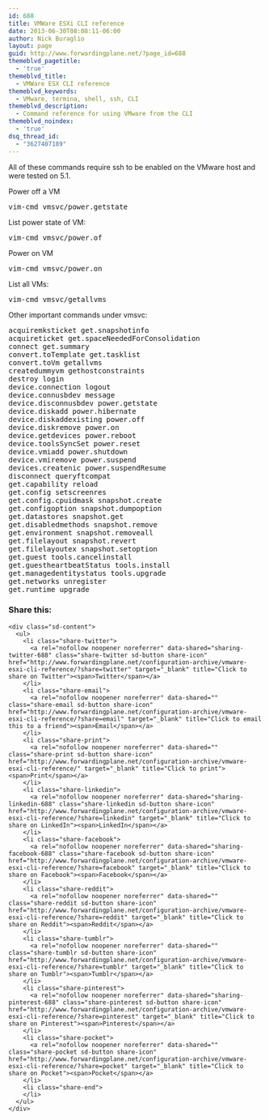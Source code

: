 ```yaml
---
id: 688
title: VMWare ESXi CLI reference
date: 2013-06-30T08:08:11-06:00
author: Nick Buraglio
layout: page
guid: http://www.forwardingplane.net/?page_id=688
themeblvd_pagetitle:
  - 'true'
themeblvd_title:
  - VMWare ESX CLI reference
themeblvd_keywords:
  - VMware, termina, shell, ssh, CLI
themeblvd_description:
  - Command reference for using VMware from the CLI
themeblvd_noindex:
  - 'true'
dsq_thread_id:
  - "3627407189"
---
```

All of these commands require ssh to be enabled on the VMware host and were tested on 5.1.

Power off a VM

<pre class="wp-block-preformatted">vim-cmd vmsvc/power.getstate</pre>

List power state of VM:

<pre class="wp-block-preformatted">vim-cmd vmsvc/power.of</pre>

Power on VM

<pre class="wp-block-preformatted">vim-cmd vmsvc/power.on</pre>

List all VMs:

<pre class="wp-block-preformatted">vim-cmd vmsvc/getallvms</pre>

Other important commands under vmsvc:

<pre class="wp-block-preformatted">acquiremksticket get.snapshotinfo<br />acquireticket get.spaceNeededForConsolidation<br />connect get.summary<br />convert.toTemplate get.tasklist<br />convert.toVm getallvms<br />createdummyvm gethostconstraints<br />destroy login<br />device.connection logout<br />device.connusbdev message<br />device.disconnusbdev power.getstate<br />device.diskadd power.hibernate<br />device.diskaddexisting power.off<br />device.diskremove power.on<br />device.getdevices power.reboot<br />device.toolsSyncSet power.reset<br />device.vmiadd power.shutdown<br />device.vmiremove power.suspend<br />devices.createnic power.suspendResume<br />disconnect queryftcompat<br />get.capability reload<br />get.config setscreenres<br />get.config.cpuidmask snapshot.create<br />get.configoption snapshot.dumpoption<br />get.datastores snapshot.get<br />get.disabledmethods snapshot.remove<br />get.environment snapshot.removeall<br />get.filelayout snapshot.revert<br />get.filelayoutex snapshot.setoption<br />get.guest tools.cancelinstall<br />get.guestheartbeatStatus tools.install<br />get.managedentitystatus tools.upgrade<br />get.networks unregister<br />get.runtime upgrade</pre>

<div class="sharedaddy sd-sharing-enabled">
  <div class="robots-nocontent sd-block sd-social sd-social-icon-text sd-sharing">
    <h3 class="sd-title">
      Share this:
    </h3>
    
    <div class="sd-content">
      <ul>
        <li class="share-twitter">
          <a rel="nofollow noopener noreferrer" data-shared="sharing-twitter-688" class="share-twitter sd-button share-icon" href="http://www.forwardingplane.net/configuration-archive/vmware-esxi-cli-reference/?share=twitter" target="_blank" title="Click to share on Twitter"><span>Twitter</span></a>
        </li>
        <li class="share-email">
          <a rel="nofollow noopener noreferrer" data-shared="" class="share-email sd-button share-icon" href="http://www.forwardingplane.net/configuration-archive/vmware-esxi-cli-reference/?share=email" target="_blank" title="Click to email this to a friend"><span>Email</span></a>
        </li>
        <li class="share-print">
          <a rel="nofollow noopener noreferrer" data-shared="" class="share-print sd-button share-icon" href="http://www.forwardingplane.net/configuration-archive/vmware-esxi-cli-reference/" target="_blank" title="Click to print"><span>Print</span></a>
        </li>
        <li class="share-linkedin">
          <a rel="nofollow noopener noreferrer" data-shared="sharing-linkedin-688" class="share-linkedin sd-button share-icon" href="http://www.forwardingplane.net/configuration-archive/vmware-esxi-cli-reference/?share=linkedin" target="_blank" title="Click to share on LinkedIn"><span>LinkedIn</span></a>
        </li>
        <li class="share-facebook">
          <a rel="nofollow noopener noreferrer" data-shared="sharing-facebook-688" class="share-facebook sd-button share-icon" href="http://www.forwardingplane.net/configuration-archive/vmware-esxi-cli-reference/?share=facebook" target="_blank" title="Click to share on Facebook"><span>Facebook</span></a>
        </li>
        <li class="share-reddit">
          <a rel="nofollow noopener noreferrer" data-shared="" class="share-reddit sd-button share-icon" href="http://www.forwardingplane.net/configuration-archive/vmware-esxi-cli-reference/?share=reddit" target="_blank" title="Click to share on Reddit"><span>Reddit</span></a>
        </li>
        <li class="share-tumblr">
          <a rel="nofollow noopener noreferrer" data-shared="" class="share-tumblr sd-button share-icon" href="http://www.forwardingplane.net/configuration-archive/vmware-esxi-cli-reference/?share=tumblr" target="_blank" title="Click to share on Tumblr"><span>Tumblr</span></a>
        </li>
        <li class="share-pinterest">
          <a rel="nofollow noopener noreferrer" data-shared="sharing-pinterest-688" class="share-pinterest sd-button share-icon" href="http://www.forwardingplane.net/configuration-archive/vmware-esxi-cli-reference/?share=pinterest" target="_blank" title="Click to share on Pinterest"><span>Pinterest</span></a>
        </li>
        <li class="share-pocket">
          <a rel="nofollow noopener noreferrer" data-shared="" class="share-pocket sd-button share-icon" href="http://www.forwardingplane.net/configuration-archive/vmware-esxi-cli-reference/?share=pocket" target="_blank" title="Click to share on Pocket"><span>Pocket</span></a>
        </li>
        <li class="share-end">
        </li>
      </ul>
    </div>
  </div>
</div>